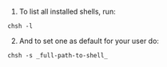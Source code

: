 1. To list all installed shells, run:

```
chsh -l
```

2. And to set one as default for your user do:

```
chsh -s _full-path-to-shell_
```
